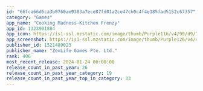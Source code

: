 ```yaml
---
id: "66fca66d6ca3b0760ae9383a7ece87fd01a2ce47cb0c4f4e185fad5152c67357"
category: "Games"
app_name: "Cooking Madness-Kitchen Frenzy"
app_id: 1323901884
app_icon: https://is1-ssl.mzstatic.com/image/thumb/Purple116/v4/99/d9/7d/99d97d82-9f1d-61be-672c-797d7801e533/AppIcon-0-0-1x_U007emarketing-0-0-0-10-0-0-sRGB-0-0-0-GLES2_U002c0-512MB-85-220-0-0.png/1024x1024bb.png
app_screenshot: https://is1-ssl.mzstatic.com/image/thumb/Purple126/v4/4b/31/62/4b316251-0ab1-b07f-3e00-e5b11e70d0ff/fee3913e-db63-49c4-97c6-313b25a65e31_2688x1242-1.jpg/2688x1242bb.png
publisher_id: 1521489023
publisher_name: "ZenLife Games Pte. Ltd."
rank: 406
most_recent_release: 2024-01-24 00:00:00
release_count_in_past_year: 26
release_count_in_past_year_category: 19
release_count_in_past_year_top_in_category: 33
---
```

